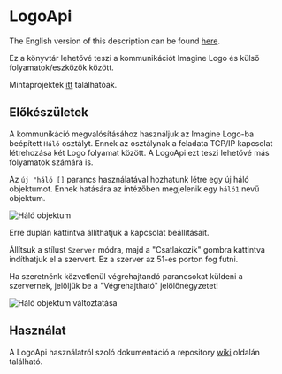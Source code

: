 # LogoApi

The English version of this description can be found [here](https://github.com/Qkrisi/LogoAPI/blob/master/README_English.md).

Ez a könyvtár lehetővé teszi a kommunikációt Imagine Logo és külső folyamatok/eszközök között.

Mintaprojektek [itt](https://github.com/qkrisi/LogoApiExamples) találhatóak.

## Előkészületek

A kommunikáció megvalósításához használjuk az Imagine Logo-ba beépített `Háló` osztályt. Ennek az osztálynak a feladata TCP/IP kapcsolat létrehozása két Logo folyamat között. A LogoApi ezt teszi lehetővé más folyamatok számára is.

Az `új "háló []` parancs használatával hozhatunk létre egy új háló objektumot. Ennek hatására az intézőben megjelenik egy `háló1` nevű objektum.

![Háló objektum](https://qkrisi.hu/static/logo/logonetm.png)

Erre duplán kattintva állíthatjuk a kapcsolat beállításait.

Állítsuk a stílust `Szerver` módra, majd a "Csatlakozik" gombra kattintva indíthatjuk el a szervert. Ez a szerver az 51-es porton fog futni.

Ha szeretnénk közvetlenül végrehajtandó parancsokat küldeni a szervernek, jelöljük be a "Végrehajtható" jelölőnégyzetet!

![Háló objektum változtatása](https://qkrisi.hu/static/logo/logonet.png)

## Használat

A LogoApi használatról szoló dokumentáció a repository [wiki](https://github.com/Qkrisi/LogoAPI/wiki) oldalán található.
